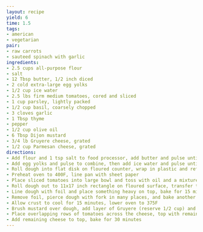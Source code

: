 ```yaml
---
layout: recipe
yield: 6
time: 1.5
tags:
- american
- vegetarian
pair:
- raw carrots
- sauteed spinach with garlic
ingredients:
- 2.5 cups all-purpose flour
- salt
- 12 Tbsp butter, 1/2 inch diced
- 2 cold extra-large egg yolks
- 1/2 cup ice water
- 2.5 lbs firm medium tomatoes, cored and sliced
- 1 cup parsley, lightly packed
- 1/2 cup basil, coarsely chopped
- 3 cloves garlic
- 1 Tbsp thyme
- pepper
- 1/2 cup olive oil
- 6 Tbsp Dijon mustard
- 3/4 lb Gruyere cheese, grated
- 1/2 cup Parmesan cheese, grated
directions:
- Add flour and 1 tsp salt to food processor, add butter and pulse until butter is the size of peas
- Add egg yolks and pulse to combine, then add ice water and pulse until dough forms
- Roll dough into flat disk on floured counter, wrap in plastic and refrigerate for 30 min
- Preheat oven to 400F, line pan with sheet paper
- Place sliced tomatoes into large bowl and toss with oil and a mixture of parsley, basil, garlic, thyme, 1 tsp salt, and 1 tsp pepper that is finely minced
- Roll dough out to 11x17 inch rectangle on floured surface, transfer to sheet pan
- Line dough with foil and place something heavy on top, bake for 15 min
- Remove foil, pierce dough with fork in many places, and bake another 8-10 minutes until lightly browned
- Allow crust to cool for 15 minutes, lower oven to 375F
- Brush mustard over dough, add layer of Gruyere (reserve 1/2 cup) and add 1/2 cup Parmesan
- Place overlapping rows of tomatoes across the cheese, top with remaining strained herb mixture
- Add remaining cheese to top, bake for 30 minutes
---
```

